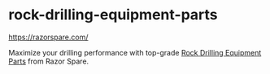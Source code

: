 # rock-drilling-equipment-parts
https://razorspare.com/


Maximize your drilling performance with top-grade [Rock Drilling Equipment Parts](https://razorspare.com/) from Razor Spare.

